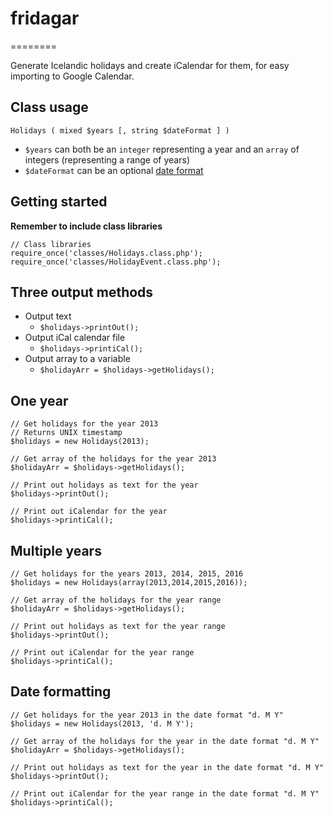 # fridagar
========

Generate Icelandic holidays and create iCalendar for them, for easy importing to Google Calendar.

## Class usage

	Holidays ( mixed $years [, string $dateFormat ] )
	
- `$years` can both be an `integer` representing a year and an `array` of integers (representing a range of years)
- `$dateFormat` can be an optional [date format](http://us.php.net/manual/en/function.date.php)

## Getting started

**Remember to include class libraries**

	// Class libraries
	require_once('classes/Holidays.class.php');
	require_once('classes/HolidayEvent.class.php');
	
## Three output methods

- Output text
  - `$holidays->printOut();`
- Output iCal calendar file
  - `$holidays->printiCal();`
- Output array to a variable
  - `$holidayArr = $holidays->getHolidays();`
	
## One year

	// Get holidays for the year 2013
	// Returns UNIX timestamp
	$holidays = new Holidays(2013);

	// Get array of the holidays for the year 2013
	$holidayArr = $holidays->getHolidays();

	// Print out holidays as text for the year
	$holidays->printOut();
	
	// Print out iCalendar for the year
	$holidays->printiCal();
	
## Multiple years

	// Get holidays for the years 2013, 2014, 2015, 2016
	$holidays = new Holidays(array(2013,2014,2015,2016));

	// Get array of the holidays for the year range
	$holidayArr = $holidays->getHolidays();

	// Print out holidays as text for the year range
	$holidays->printOut();

	// Print out iCalendar for the year range
	$holidays->printiCal();
	
## Date formatting

	// Get holidays for the year 2013 in the date format "d. M Y"
	$holidays = new Holidays(2013, 'd. M Y');
	
	// Get array of the holidays for the year in the date format "d. M Y"
	$holidayArr = $holidays->getHolidays();

	// Print out holidays as text for the year in the date format "d. M Y"
	$holidays->printOut();

	// Print out iCalendar for the year range in the date format "d. M Y"
	$holidays->printiCal();